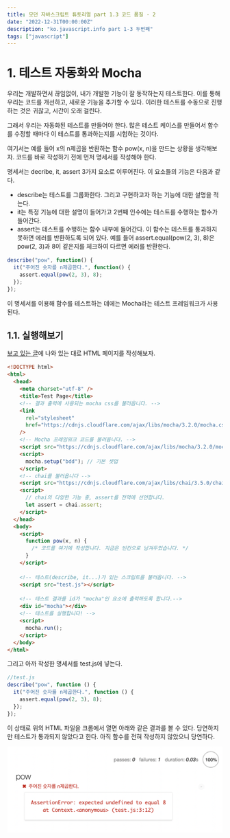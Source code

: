 ```yaml
---
title: 모던 자바스크립트 튜토리얼 part 1.3 코드 품질 - 2
date: "2022-12-31T00:00:00Z"
description: "ko.javascript.info part 1-3 두번째"
tags: ["javascript"]
---
```


# 1. 테스트 자동화와 Mocha

우리는 개발하면서 끊임없이, 내가 개발한 기능이 잘 동작하는지 테스트한다. 이를 통해 우리는 코드를 개선하고, 새로운 기능을 추가할 수 있다. 이러한 테스트를 수동으로 진행하는 것은 귀찮고, 시간이 오래 걸린다. 

그래서 우리는 자동화된 테스트를 만들어야 한다. 많은 테스트 케이스를 만들어서 함수를 수정할 때마다 이 테스트를 통과하는지를 시험하는 것이다.

여기서는 예를 들어 x의 n제곱을 반환하는 함수 pow(x, n)을 만드는 상황을 생각해보자. 코드를 바로 작성하기 전에 먼저 명세서를 작성해야 한다.

명세서는 decribe, it, assert 3가지 요소로 이루어진다. 이 요소들의 기능은 다음과 같다.

- describe는 테스트를 그룹화한다. 그리고 구현하고자 하는 기능에 대한 설명을 적는다.
- it는 특정 기능에 대한 설명이 들어가고 2번째 인수에는 테스트를 수행하는 함수가 들어간다.
-  assert는 테스트를 수행하는 함수 내부에 들어간다. 이 함수는 테스트를 통과하지 못하면 에러를 반환하도록 되어 있다. 예를 들어 assert.equal(pow(2, 3), 8)은 pow(2, 3)과 8이 같은지를 체크하여 다르면 에러를 반환한다.

```javascript
describe("pow", function() {
  it("주어진 숫자를 n제곱한다.", function() {
    assert.equal(pow(2, 3), 8);
  });
});
```

이 명세서를 이용해 함수를 테스트하는 데에는 Mocha라는 테스트 프레임워크가 사용된다.

## 1.1. 실행해보기

[보고 있는 글](https://ko.javascript.info/testing-mocha)에 나와 있는 대로 HTML 페이지를 작성해보자.

```html
<!DOCTYPE html>
<html>
  <head>
    <meta charset="utf-8" />
    <title>Test Page</title>
    <!-- 결과 출력에 사용되는 mocha css를 불러옵니다. -->
    <link
      rel="stylesheet"
      href="https://cdnjs.cloudflare.com/ajax/libs/mocha/3.2.0/mocha.css"
    />
    <!-- Mocha 프레임워크 코드를 불러옵니다. -->
    <script src="https://cdnjs.cloudflare.com/ajax/libs/mocha/3.2.0/mocha.js"></script>
    <script>
      mocha.setup("bdd"); // 기본 셋업
    </script>
    <!-- chai를 불러옵니다 -->
    <script src="https://cdnjs.cloudflare.com/ajax/libs/chai/3.5.0/chai.js"></script>
    <script>
      // chai의 다양한 기능 중, assert를 전역에 선언합니다.
      let assert = chai.assert;
    </script>
  </head>
  <body>
    <script>
      function pow(x, n) {
        /* 코드를 여기에 작성합니다. 지금은 빈칸으로 남겨두었습니다. */
      }
    </script>

    <!-- 테스트(describe, it...)가 있는 스크립트를 불러옵니다. -->
    <script src="test.js"></script>

    <!-- 테스트 결과를 id가 "mocha"인 요소에 출력하도록 합니다.-->
    <div id="mocha"></div>
    <!-- 테스트를 실행합니다! -->
    <script>
      mocha.run();
    </script>
  </body>
</html>
```

그리고 아까 작성한 명세서를 test.js에 넣는다.

```javascript
//test.js
describe("pow", function () {
  it("주어진 숫자를 n제곱한다.", function () {
    assert.equal(pow(2, 3), 8);
  });
});
```

이 상태로 위의 HTML 파일을 크롬에서 열면 아래와 같은 결과를 볼 수 있다. 당연하지만 테스트가 통과되지 않았다고 한다. 아직 함수를 전혀 작성하지 않았으니 당연하다.

![test-1](./test-1.png)